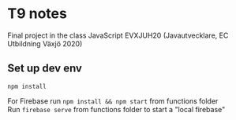 # T9 notes  

Final project in the class JavaScript EVXJUH20 (Javautvecklare, EC Utbildning Växjö 2020)

## Set up dev env

`npm install`  

For Firebase run `npm install && npm start` from functions folder  
Run `firebase serve` from functions folder to start a "local firebase"